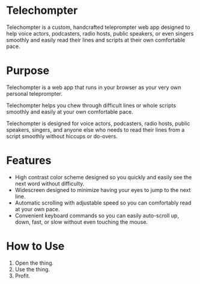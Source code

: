 # Telechompter

Telechompter is a custom, handcrafted teleprompter web app designed to help voice actors, podcasters, radio hosts, public speakers, or even singers smoothly and easily read their lines and scripts at their own comfortable pace.

# Purpose

Telechompter is a web app that runs in your browser as your very own personal teleprompter. 

Telechompter helps you chew through difficult lines or whole scripts smoothly and easily at your own comfortable pace.

Telechompter is designed for voice actors, podcasters, radio hosts, public speakers, singers, and anyone else who needs to read their lines from a script smoothly without hiccups or do-overs.

# Features

+ High contrast color scheme designed so you quickly and easily see the next word without difficulty.
+ Widescreen designed to minimize having your eyes to jump to the next line.
+ Automatic scrolling with adjustable speed so you can comfortably read at your own pace.
+ Convenient keyboard commands so you can easily auto-scroll up, down, fast, or slow without even touching the mouse.

# How to Use

1. Open the thing.
2. Use the thing.
3. Profit.
